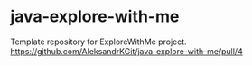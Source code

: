 # java-explore-with-me
Template repository for ExploreWithMe project.
https://github.com/AleksandrKGit/java-explore-with-me/pull/4